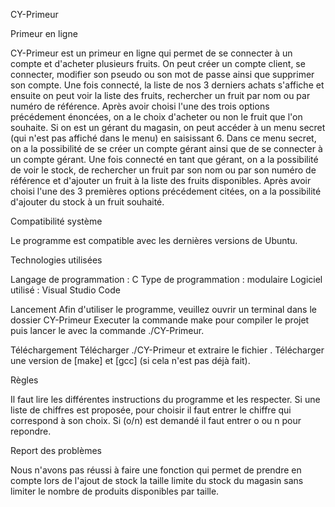 CY-Primeur


Primeur en ligne

CY-Primeur est un primeur en ligne qui permet de se connecter à un compte et d'acheter plusieurs fruits.
On peut créer un compte client, se connecter, modifier son pseudo ou son mot de passe ainsi que supprimer son compte.
Une fois connecté, la liste de nos 3 derniers achats s'affiche et ensuite on peut voir la liste des fruits, rechercher un fruit par nom ou par numéro de référence.
Après avoir choisi l'une des trois options précédement énoncées, on a le choix d'acheter ou non le fruit que l'on souhaite.
Si on est un gérant du magasin, on peut accéder à un menu secret (qui n'est pas affiché dans le menu) en saisissant 6. Dans ce menu secret, on a la possibilité de se créer un compte gérant ainsi que de se connecter à un compte gérant.
Une fois connecté en tant que gérant, on a la possibilité de voir le stock, de rechercher un fruit par son nom ou par son numéro de référence et d'ajouter un fruit à la liste des fruits disponibles. Après avoir choisi l'une des 3 premières options précédement citées, on a la possibilité d'ajouter du stock à un fruit souhaité.

Compatibilité système

Le programme est compatible avec les dernières versions de Ubuntu.

Technologies utilisées

Langage de programmation : C
Type de programmation : modulaire
Logiciel utilisé : Visual Studio Code
  
Lancement
Afin d'utiliser le programme, veuillez ouvrir un terminal dans le dossier CY-Primeur 
Executer la commande make pour compiler le projet puis lancer le avec la commande ./CY-Primeur.

Téléchargement
Télécharger ./CY-Primeur et extraire le fichier .
Télécharger une version de [make] et [gcc]  (si cela n'est pas déjà fait).
  
Règles

Il faut lire les différentes instructions du programme et les respecter.
Si une liste de chiffres est proposée, pour choisir il faut entrer le chiffre qui correspond à son choix.
Si (o/n) est demandé il faut entrer o ou n pour repondre.


Report des problèmes

Nous n'avons pas réussi à faire une fonction qui permet de prendre en compte lors de l'ajout de stock la taille limite du stock du magasin sans limiter le nombre de produits disponibles par taille.
 